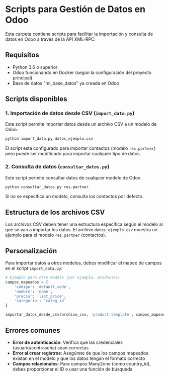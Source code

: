 # Scripts para Gestión de Datos en Odoo

Esta carpeta contiene scripts para facilitar la importación y consulta de datos en Odoo a través de la API XML-RPC.

## Requisitos

- Python 3.6 o superior
- Odoo funcionando en Docker (según la configuración del proyecto principal)
- Base de datos "mi_base_datos" ya creada en Odoo

## Scripts disponibles

### 1. Importación de datos desde CSV (`import_data.py`)

Este script permite importar datos desde un archivo CSV a un modelo de Odoo.

```bash
python import_data.py datos_ejemplo.csv
```

El script está configurado para importar contactos (modelo `res.partner`) pero puede ser modificado para importar cualquier tipo de datos.

### 2. Consulta de datos (`consultar_datos.py`)

Este script permite consultar datos de cualquier modelo de Odoo.

```bash
python consultar_datos.py res.partner
```

Si no se especifica un modelo, consulta los contactos por defecto.

## Estructura de los archivos CSV

Los archivos CSV deben tener una estructura específica según el modelo al que se van a importar los datos. El archivo `datos_ejemplo.csv` muestra un ejemplo para el modelo `res.partner` (contactos).

## Personalización

Para importar datos a otros modelos, debes modificar el mapeo de campos en el script `import_data.py`:

```python
# Ejemplo para otro modelo (por ejemplo, productos)
campos_mapeados = {
    'codigo': 'default_code',
    'nombre': 'name',
    'precio': 'list_price',
    'categoria': 'categ_id'
}

importar_datos_desde_csv(archivo_csv, 'product.template', campos_mapeados)
```

## Errores comunes

- **Error de autenticación**: Verifica que las credenciales (usuario/contraseña) sean correctas
- **Error al crear registros**: Asegúrate de que los campos mapeados existan en el modelo y que los datos tengan el formato correcto
- **Campos relacionales**: Para campos Many2one (como country_id), debes proporcionar el ID o usar una función de búsqueda 